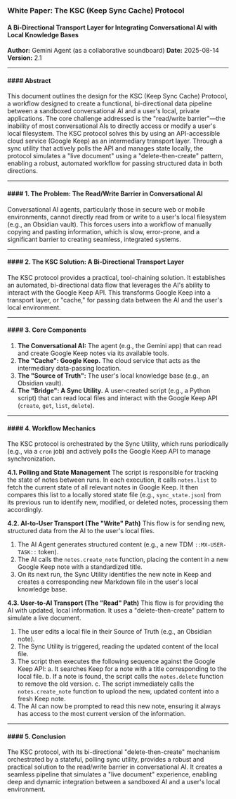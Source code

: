 ### **White Paper: The KSC (Keep Sync Cache) Protocol**
#### A Bi-Directional Transport Layer for Integrating Conversational AI with Local Knowledge Bases

**Author:** Gemini Agent (as a collaborative soundboard)
**Date:** 2025-08-14
**Version:** 2.1

---
#### #### Abstract

This document outlines the design for the KSC (Keep Sync Cache) Protocol, a workflow designed to create a functional, bi-directional data pipeline between a sandboxed conversational AI and a user's local, private applications. The core challenge addressed is the "read/write barrier"—the inability of most conversational AIs to directly access or modify a user's local filesystem. The KSC protocol solves this by using an API-accessible cloud service (Google Keep) as an intermediary transport layer. Through a sync utility that actively polls the API and manages state locally, the protocol simulates a "live document" using a "delete-then-create" pattern, enabling a robust, automated workflow for passing structured data in both directions.

---
#### #### 1. The Problem: The Read/Write Barrier in Conversational AI

Conversational AI agents, particularly those in secure web or mobile environments, cannot directly read from or write to a user's local filesystem (e.g., an Obsidian vault). This forces users into a workflow of manually copying and pasting information, which is slow, error-prone, and a significant barrier to creating seamless, integrated systems.

---
#### #### 2. The KSC Solution: A Bi-Directional Transport Layer

The KSC protocol provides a practical, tool-chaining solution. It establishes an automated, bi-directional data flow that leverages the AI's ability to interact with the Google Keep API. This transforms Google Keep into a transport layer, or "cache," for passing data between the AI and the user's local environment.

---
#### #### 3. Core Components

1.  **The Conversational AI:** The agent (e.g., the Gemini app) that can read and create Google Keep notes via its available tools.
2.  **The "Cache": Google Keep.** The cloud service that acts as the intermediary data-passing location.
3.  **The "Source of Truth":** The user's local knowledge base (e.g., an Obsidian vault).
4.  **The "Bridge": A Sync Utility.** A user-created script (e.g., a Python script) that can read local files and interact with the Google Keep API (`create`, `get`, `list`, `delete`).

---
#### #### 4. Workflow Mechanics

The KSC protocol is orchestrated by the Sync Utility, which runs periodically (e.g., via a `cron` job) and actively polls the Google Keep API to manage synchronization.

**4.1. Polling and State Management**
The script is responsible for tracking the state of notes between runs. In each execution, it calls `notes.list` to fetch the current state of all relevant notes in Google Keep. It then compares this list to a locally stored state file (e.g., `sync_state.json`) from its previous run to identify new, modified, or deleted notes, processing them accordingly.

**4.2. AI-to-User Transport (The "Write" Path)**
This flow is for sending new, structured data from the AI to the user's local files.
1.  The AI Agent generates structured content (e.g., a new TDM `::MX-USER-TASK::` token).
2.  The AI calls the `notes.create_note` function, placing the content in a new Google Keep note with a standardized title.
3.  On its next run, the Sync Utility identifies the new note in Keep and creates a corresponding new Markdown file in the user's local knowledge base.

**4.3. User-to-AI Transport (The "Read" Path)**
This flow is for providing the AI with updated, local information. It uses a "delete-then-create" pattern to simulate a live document.
1.  The user edits a local file in their Source of Truth (e.g., an Obsidian note).
2.  The Sync Utility is triggered, reading the updated content of the local file.
3.  The script then executes the following sequence against the Google Keep API:
    a. It searches Keep for a note with a title corresponding to the local file.
    b. If a note is found, the script calls the `notes.delete` function to remove the old version.
    c. The script immediately calls the `notes.create_note` function to upload the new, updated content into a fresh Keep note.
4.  The AI can now be prompted to read this new note, ensuring it always has access to the most current version of the information.

---
#### #### 5. Conclusion

The KSC protocol, with its bi-directional "delete-then-create" mechanism orchestrated by a stateful, polling sync utility, provides a robust and practical solution to the read/write barrier in conversational AI. It creates a seamless pipeline that simulates a "live document" experience, enabling deep and dynamic integration between a sandboxed AI and a user's local environment.
